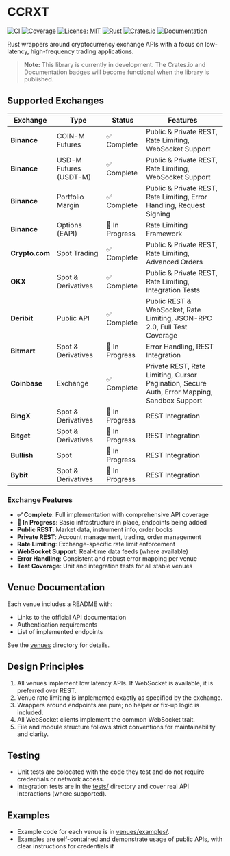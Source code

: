 # CCRXT

[![CI](https://github.com/rosssaunders/ccrxt/actions/workflows/ci.yml/badge.svg)](https://github.com/rosssaunders/ccrxt/actions/workflows/ci.yml)
[![Coverage](https://img.shields.io/endpoint?url=https://rosssaunders.github.io/ccrxt/badges/coverage.json)](https://github.com/rosssaunders/ccrxt/actions/workflows/coverage.yml)
[![License: MIT](https://img.shields.io/badge/License-MIT-yellow.svg)](https://opensource.org/licenses/MIT)
[![Rust](https://img.shields.io/badge/rust-stable-brightgreen.svg)](https://www.rust-lang.org)
[![Crates.io](https://img.shields.io/crates/v/ccrxt.svg)](https://crates.io/crates/ccrxt)
[![Documentation](https://docs.rs/ccrxt/badge.svg)](https://docs.rs/ccrxt)

Rust wrappers around cryptocurrency exchange APIs with a focus on low-latency, high-frequency trading applications.

> **Note:** This library is currently in development. The Crates.io and Documentation badges will become functional when the library is published.

## Supported Exchanges

| Exchange       | Type                   | Status         | Features                                                                                    |
| -------------- | ---------------------- | -------------- | ------------------------------------------------------------------------------------------- |
| **Binance**    | COIN-M Futures         | ✅ Complete    | Public & Private REST, Rate Limiting, WebSocket Support                                     |
| **Binance**    | USD-M Futures (USDT-M) | ✅ Complete    | Public & Private REST, Rate Limiting, WebSocket Support                                     |
| **Binance**    | Portfolio Margin       | ✅ Complete    | Public & Private REST, Rate Limiting, Error Handling, Request Signing                       |
| **Binance**    | Options (EAPI)         | 🚧 In Progress | Rate Limiting Framework                                                                     |
| **Crypto.com** | Spot Trading           | ✅ Complete    | Public & Private REST, Rate Limiting, Advanced Orders                                       |
| **OKX**        | Spot & Derivatives     | ✅ Complete    | Public & Private REST, Rate Limiting, Integration Tests                                     |
| **Deribit**    | Public API             | ✅ Complete    | Public REST & WebSocket, Rate Limiting, JSON-RPC 2.0, Full Test Coverage                    |
| **Bitmart**    | Spot & Derivatives     | 🚧 In Progress | Error Handling, REST Integration                                                            |
| **Coinbase**   | Exchange               | ✅ Complete    | Private REST, Rate Limiting, Cursor Pagination, Secure Auth, Error Mapping, Sandbox Support |
| **BingX**      | Spot & Derivatives     | 🚧 In Progress | REST Integration                                                                            |
| **Bitget**     | Spot & Derivatives     | 🚧 In Progress | REST Integration                                                                            |
| **Bullish**    | Spot                   | 🚧 In Progress | REST Integration                                                                            |
| **Bybit**      | Spot & Derivatives     | 🚧 In Progress | REST Integration                                                                            |

### Exchange Features

- **✅ Complete**: Full implementation with comprehensive API coverage
- **🚧 In Progress**: Basic infrastructure in place, endpoints being added
- **Public REST**: Market data, instrument info, order books
- **Private REST**: Account management, trading, order management
- **Rate Limiting**: Exchange-specific rate limit enforcement
- **WebSocket Support**: Real-time data feeds (where available)
- **Error Handling**: Consistent and robust error mapping per venue
- **Test Coverage**: Unit and integration tests for all stable venues

## Venue Documentation

Each venue includes a README with:

- Links to the official API documentation
- Authentication requirements
- List of implemented endpoints

See the [venues](venues/) directory for details.

## Design Principles

1. All venues implement low latency APIs. If WebSocket is available, it is preferred over REST.
2. Venue rate limiting is implemented exactly as specified by the exchange.
3. Wrappers around endpoints are pure; no helper or fix-up logic is included.
4. All WebSocket clients implement the common WebSocket trait.
5. File and module structure follows strict conventions for maintainability and clarity.

## Testing

- Unit tests are colocated with the code they test and do not require credentials or network access.
- Integration tests are in the [tests/](tests/) directory and cover real API interactions (where supported).

## Examples

- Example code for each venue is in [venues/examples/](venues/examples/).
- Examples are self-contained and demonstrate usage of public APIs, with clear instructions for credentials if
